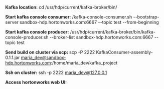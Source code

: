 <b>Kafka location:</b>
cd /usr/hdp/current/kafka-broker/bin/

<b>Start kafka console consumer:</b>
/kafka-console-consumer.sh --bootstrap-server sandbox-hdp.hortonworks.com:6667 --topic test --from-beginning

<b>Start kafka console producer:</b>
/usr/hdp/current/kafka-broker/bin/kafka-console-producer.sh --broker-list sandbox-hdp.hortonworks.com:6667 --topic test

<b>Send build on cluster via scp:</b>
scp -P 2222 KafkaConsumer-assembly-0.1.1.jar maria_dev@sandbox-hdp.hortonworks.com:/home/maria_dev/kafka_project

<b>Ssh on cluster:</b>
ssh -p 2222 maria_dev@127.0.0.1

<b>Access hortonworks web UI:</b>
